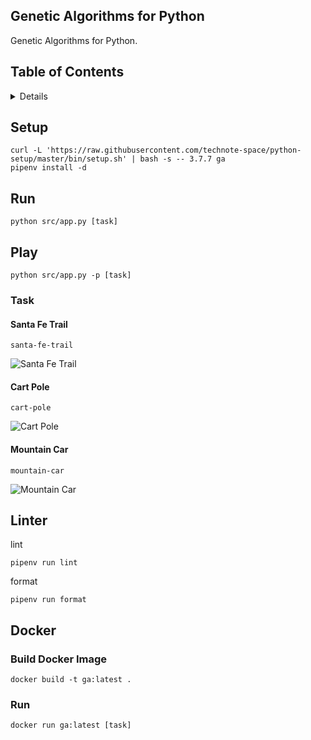 ## Genetic Algorithms for Python

Genetic Algorithms for Python.

## Table of Contents

<!-- START doctoc generated TOC please keep comment here to allow auto update -->
<!-- DON'T EDIT THIS SECTION, INSTEAD RE-RUN doctoc TO UPDATE -->
<details>
<summary>Details</summary>

- [Setup](#setup)
- [Run](#run)
- [Play](#play)
  - [Task](#task)
- [Linter](#linter)
- [Docker](#docker)
  - [Build Docker Image](#build-docker-image)
  - [Run](#run-1)

</details>
<!-- END doctoc generated TOC please keep comment here to allow auto update -->

## Setup
```shell script
curl -L 'https://raw.githubusercontent.com/technote-space/python-setup/master/bin/setup.sh' | bash -s -- 3.7.7 ga
pipenv install -d
```

## Run
```shell script
python src/app.py [task]
```

## Play
```shell script
python src/app.py -p [task]
```

### Task
#### Santa Fe Trail
`santa-fe-trail`

![Santa Fe Trail](https://raw.githubusercontent.com/technote-space/genetic-algorithms-py/images/santa-fe-trail.png)

#### Cart Pole
`cart-pole`

![Cart Pole](https://raw.githubusercontent.com/technote-space/genetic-algorithms-py/images/cart-pole.gif)

#### Mountain Car
`mountain-car`

![Mountain Car](https://raw.githubusercontent.com/technote-space/genetic-algorithms-py/images/mountain-car.gif)


## Linter
lint
```shell script
pipenv run lint
```

format
```shell script
pipenv run format
```

## Docker
### Build Docker Image
```shell script
docker build -t ga:latest .
```

### Run
```shell script
docker run ga:latest [task]
```
